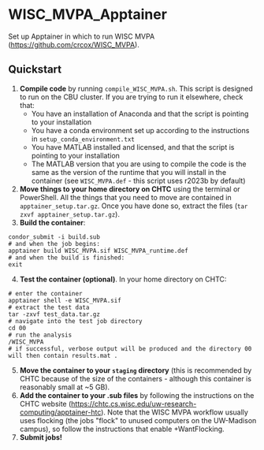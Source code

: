 # WISC_MVPA_Apptainer
Set up Apptainer in which to run WISC MVPA (https://github.com/crcox/WISC_MVPA). 

## Quickstart

1. **Compile code** by running `compile_WISC_MVPA.sh`. This script is designed to run on the CBU cluster. If you are trying to run it elsewhere, check that:
	- You have an installation of Anaconda and that the script is pointing to your installation
	- You have a conda environment set up according to the instructions in `setup_conda_environment.txt`
	- You have MATLAB installed and licensed, and that the script is pointing to your installation
	- The MATLAB version that you are using to compile the code is the same as the version of the runtime that you will install in the container (see `WISC_MVPA.def` - this script uses r2023b by default)
2. **Move things to your home directory on CHTC** using the terminal or PowerShell. All the things that you need to move are contained in `apptainer_setup.tar.gz`. Once you have done so, extract the files (`tar zxvf apptainer_setup.tar.gz`).
3. **Build the container**:
```
condor_submit -i build.sub
# and when the job begins:
apptainer build WISC_MVPA.sif WISC_MVPA_runtime.def
# and when the build is finished:
exit
```
4. **Test the container (optional)**. In your home directory on CHTC:
```
# enter the container
apptainer shell -e WISC_MVPA.sif
# extract the test data
tar -zxvf test_data.tar.gz
# navigate into the test job directory
cd 00
# run the analysis
/WISC_MVPA
# if successful, verbose output will be produced and the directory 00 will then contain results.mat .
```
5. **Move the container to your `staging` directory** (this is recommended by CHTC because of the size of the containers - although this container is reasonably small at ~5 GB). 
6. **Add the container to your .sub files** by following the instructions on the CHTC website (https://chtc.cs.wisc.edu/uw-research-computing/apptainer-htc). Note that the WISC MVPA workflow usually uses flocking (the jobs "flock" to unused computers on the UW-Madison campus), so follow the instructions that enable +WantFlocking. 
7. **Submit jobs!**


